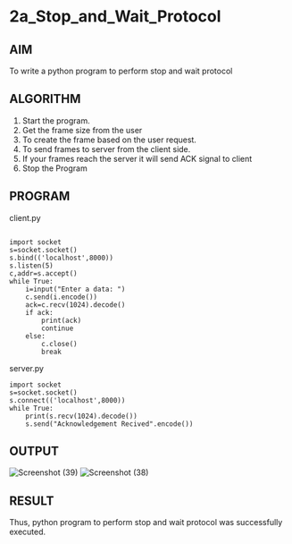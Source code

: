 # 2a_Stop_and_Wait_Protocol
## AIM 
To write a python program to perform stop and wait protocol
## ALGORITHM
1. Start the program.
2. Get the frame size from the user
3. To create the frame based on the user request.
4. To send frames to server from the client side.
5. If your frames reach the server it will send ACK signal to client
6. Stop the Program
## PROGRAM
client.py
```

import socket
s=socket.socket()
s.bind(('localhost',8000))
s.listen(5)
c,addr=s.accept()
while True:
    i=input("Enter a data: ")
    c.send(i.encode())
    ack=c.recv(1024).decode()
    if ack:
        print(ack)
        continue
    else:
        c.close()
        break
```

server.py
```
import socket
s=socket.socket()
s.connect(('localhost',8000))
while True:
    print(s.recv(1024).decode())
    s.send("Acknowledgement Recived".encode())
```
## OUTPUT
![Screenshot (39)](https://github.com/Prasanavausdevan/2a_Stop_and_Wait_Protocol/assets/144870579/82f4e433-5a56-4cbf-880b-5c9d37961823)
![Screenshot (38)](https://github.com/Prasanavausdevan/2a_Stop_and_Wait_Protocol/assets/144870579/089d83b3-3b89-4e79-8cf7-c46cbc80320f)

## RESULT
Thus, python program to perform stop and wait protocol was successfully executed.
